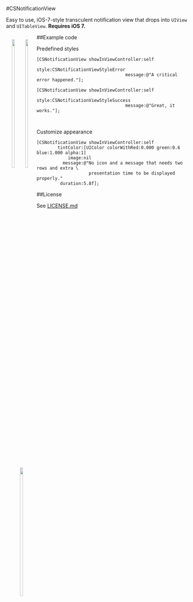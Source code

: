 #CSNotificationView

Easy to use, iOS-7-style transculent notification view that drops into `UIView` and `UITableView`.
**Requires iOS 7.**

<div style="float: left; text-align: center">

<img src="https://f.cloud.github.com/assets/956573/1167993/7edb035a-2098-11e3-9572-34a35cbc288d.png" width="30%"></img>
&nbsp;
<img src="https://f.cloud.github.com/assets/956573/1167994/801ea4e2-2098-11e3-8d56-d856b8040eff.png" width="30%"></img>
&nbsp;
<img src="https://f.cloud.github.com/assets/956573/1167997/81752d2a-2098-11e3-96a3-c99f4b576a1f.png" width="30%"></img>


</div>

##Example code

Predefined styles

```objc
[CSNotificationView showInViewController:self
	 								style:CSNotificationViewStyleError
								  message:@"A critical error happened."];
									  
[CSNotificationView showInViewController:self
									style:CSNotificationViewStyleSuccess
								  message:@"Great, it works."];
									  
									  
```

Customize appearance

```objc
[CSNotificationView showInViewController:self
        tintColor:[UIColor colorWithRed:0.000 green:0.6 blue:1.000 alpha:1]
            image:nil
          message:@"No icon and a message that needs two rows and extra \
                    presentation time to be displayed properly."
         duration:5.8f];

```

##License

See [LICENSE.md](https://raw.github.com/problame/CSNotificationView/master/LICENSE.md)

